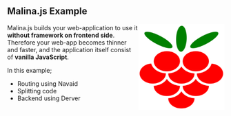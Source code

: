## Malina.js Example

<img align="right" width="200" height="200" src="dist/static/malinajs.svg" />

Malina.js builds your web-application to use it **without framework on frontend side**. 
Therefore your web-app becomes thinner and faster, and the application itself consist of **vanilla JavaScript**.

In this example;
- Routing using Navaid
- Splitting code
- Backend using Derver
